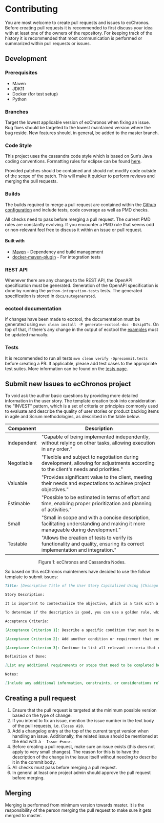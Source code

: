 # Contributing

You are most welcome to create pull requests and issues to ecChronos.
Before creating pull requests it is recommended to first discuss your idea with at least one of the owners of the repository.
For keeping track of the history it is recommended that most communication is performed or summarized within pull requests or issues.

## Development

### Prerequisites

* Maven
* JDK11
* Docker (for test setup)
* Python

### Branches

Target the lowest applicable version of ecChronos when fixing an issue.
Bug fixes should be targeted to the lowest maintained version where the bug reside.
New features should, in general, be added to the master branch.

### Code Style

This project uses the cassandra code style which is based on Sun’s Java coding conventions.
Formatting rules for eclipse can be found [here](../code_style.xml).

Provided patches should be contained and should not modify code outside of the scope of the patch.
This will make it quicker to perform reviews and merging the pull requests.

### Builds

The builds required to merge a pull request are contained within the [Github configuration](../.github/workflows/actions.yml) and include tests, code coverage as well as PMD checks.

All checks need to pass before merging a pull request.
The current PMD rules are constantly evolving.
If you encounter a PMD rule that seems odd or non-relevant feel free to discuss it within an issue or pull request.

#### Built with

* [Maven](https://maven.apache.org) - Dependency and build management
* [docker-maven-plugin](https://github.com/fabric8io/docker-maven-plugin) - For integration tests

### REST API

Whenever there are any changes to the REST API, the OpenAPI specification must be generated.
Generation of the OpenAPI specification is done by running the `python-integration-tests` tests.
The generated specification is stored in `docs/autogenerated`.

### ecctool documentation

If changes have been made to ecctool, the documentation must be generated using `mvn clean install -P generate-ecctool-doc -DskipUTs`.
On top of that, if there's any change in the output of ecctool the [examples](ECCTOOL_EXAMPLES.md) must be updated manually.

### Tests

It is recommended to run all tests `mvn clean verify -Dprecommit.tests` before creating a PR.
If applicable, please add test cases to the appropriate test suites.
More information can be found on the [tests page](TESTS.md).

## Submit new Issues to ecChronos project

To void ask the author basic questions by providing more detailed information in the user story. The template creation took into consideration the "INVEST" pattern, which is a set of criteria or principles commonly used to evaluate and describe the quality of user stories or product backlog items in agile and Scrum methodologies, as described in the table below.

<div align="center">

   | Component    | Description                                                                                                                        |
   |--------------|------------------------------------------------------------------------------------------------------------------------------------|
   | Independent  | "Capable of being implemented independently, without relying on other tasks, allowing execution in any order."                     |
   | Negotiable   | "Flexible and subject to negotiation during development, allowing for adjustments according to the client's needs and priorities." |
   | Valuable     | "Provides significant value to the client, meeting their needs and expectations to achieve project objectives."                    |
   | Estimable    | "Possible to be estimated in terms of effort and time, enabling proper prioritization and planning of activities."                 |
   | Small        | "Small in scope and with a concise description, facilitating understanding and making it more manageable during development."      |
   | Testable     | "Allows the creation of tests to verify its functionality and quality, ensuring its correct implementation and integration."       |

  <figcaption>Figure 1: ecChronos and Cassandra Nodes.</figcaption>
</div>

So based on this ecChronos mainterners have decided to use the follow template to submit issues:

```markdown
Title: [Descriptive Title of the User Story Capitalized Using [Chicago style capitalization](https://capitalizemytitle.com/style/Chicago/).]

Story Description:

It is important to contextualize the objective, which is a task with a purpose. Therefore, it describes the current system's behavior and its proposed improvement/correction. Additionally, it should reference where the potential change should be made if the user story author has this information. This is to avoid asking the author basic questions that could have been avoided by providing more detailed information in the user story.

To determine if the description is good, you can use a golden rule, which is to ask yourself the following question: "If I was not aware of the content of this user story, could I start working just by reading the description and the code?"

Acceptance Criteria:

[Acceptance Criterion 1]: Describe a specific condition that must be met for the user story to be considered complete.

[Acceptance Criterion 2]: Add another condition or requirement that ensures the story's functionality.

[Acceptance Criterion 3]: Continue to list all relevant criteria that need to be satisfied.

Definition of Done:

[List any additional requirements or steps that need to be completed before considering the user story done.]

Notes:

[Include any additional information, constraints, or considerations related to the user story.]
```

## Creating a pull request

1. Ensure that the pull request is targeted at the minimum possible version based on the type of change.
2. If you intend to fix an issue, mention the issue number in the text body of the pull requests, i.e. `Closes #20`.
3. Add a changelog entry at the top of the current target version when handling an issue.
   Additionally, the related issue should be mentioned at the end with a `- Issue #<nr>`.
4. Before creating a pull request, make sure an issue exists (this does not apply to very small changes).
   The reason for this is to have the description of the change in the issue itself without needing to describe
   it in the commit body.
5. All checks must pass before merging a pull request.
6. In general at least one project admin should approve the pull request before merging.

## Merging

Merging is performed from minimum version towards master.
It is the responsibility of the person merging the pull request to make sure it gets merged to master.
